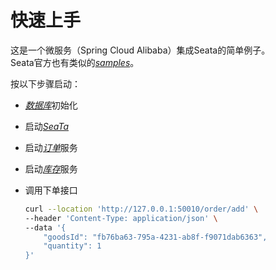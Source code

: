 # 快速上手

这是一个微服务（Spring Cloud Alibaba）集成Seata的简单例子。  
Seata官方也有类似的[*samples*](https://github.com/seata/seata-samples/tree/master/spring-cloud-alibaba-samples)。  

按以下步骤启动：  

* [*数据库*](sts.sql)初始化
* 启动[*SeaTa*](https://github.com/seata/seata/releases)
* 启动[*订单*](../sts-order/src/main/java/cn/net/bhe/stsorder/StsOrderApplication.java)服务
* 启动[*库存*](../sts-invt/src/main/java/cn/net/bhe/stsinvt/StsInvtApplication.java)服务
* 调用下单接口  

  ```bash
  curl --location 'http://127.0.0.1:50010/order/add' \
  --header 'Content-Type: application/json' \
  --data '{
      "goodsId": "fb76ba63-795a-4231-ab8f-f9071dab6363",
      "quantity": 1
  }'
  ```
